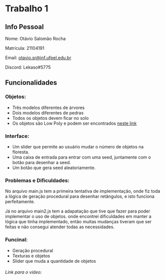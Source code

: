 # Trabalho 1

## Info Pessoal
Nome: Otávio Salomão Rocha

Matrícula: 21104191

Email: otavio.sr@inf.ufpel.edu.br

Discord: Lekaso#5775
 
## Funcionalidades
### Objetos:
 - Três modelos diferentes de árvores
 - Dois modelos diferentes de pedras
 - Todos os objetos devem ficar no solo
 - Os objetos são Low Poly e podem ser encontrados [neste link](https://divby00.itch.io/low-poly-tree?download) 

### Interface:
 - Um slider que permite ao usuário mudar o número de objetos na floresta.
 - Uma caixa de entrada para entrar com uma seed, juntamente com o botão para desenhar a seed.
 - Um botão que gera seed aleatoriamente.

### Problemas e Dificuldades:
No arquivo main.js tem a primeira tentativa de implementação, onde fiz toda a lógica de geração procedural para desenhar retângulos, e isto funciona perfeitamente.

Já no arquivo main2.js tem a adapatação que tive que fazer para poder implementar o uso de objetos. onde encontrei dificuldades em manter a lógica que tinha implementado, então muitas mudanças tiveram que ser feitas e não consegui atender todas as necessidades.

### Funcinal:
 - Geração procedural
 - Texturas e objetos
 - Slider que muda a quantidade de objetos

###### Link para o vídeo: 
